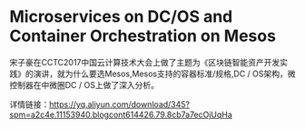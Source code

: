 # Microservices on DC/OS and Container Orchestration on Mesos
宋子豪在CCTC2017中国云计算技术大会上做了主题为《区块链智能资产开发实践》的演讲，就为什么要选Mesos,Mesos支持的容器标准/规格,DC / OS架构，微控制器在中微圈DC / OS上做了深入分析。

详情链接：https://yq.aliyun.com/download/345?spm=a2c4e.11153940.blogcont614426.79.8cb7a7ecOjUqHa
